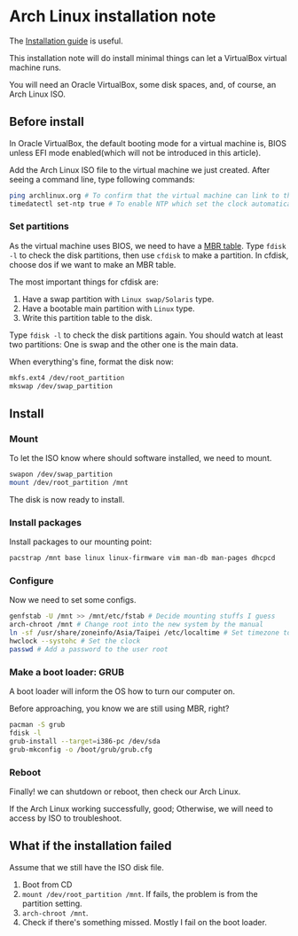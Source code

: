 # Arch Linux installation note

The [Installation guide](https://wiki.archlinux.org/index.php/Installation_guide) is useful.

This installation note will do install minimal things can let a VirtualBox virtual machine runs.

You will need an Oracle VirtualBox, some disk spaces, and, of course, an Arch Linux ISO.

## Before install

In Oracle VirtualBox, the default booting mode for a virtual machine is, BIOS unless EFI mode enabled(which will not be introduced in this article).

Add the Arch Linux ISO file to the virtual machine we just created. After seeing a command line, type following commands:

```bash
ping archlinux.org # To confirm that the virtual machine can link to the Internet.
timedatectl set-ntp true # To enable NTP which set the clock automatically.
```

### Set partitions

As the virtual machine uses BIOS, we need to have a [MBR table](https://wiki.archlinux.org/index.php/Partitioning#Master_Boot_Record). Type `fdisk -l` to check the disk partitions, then use `cfdisk` to make a partition. In cfdisk, choose dos if we want to make an MBR table.

The most important things for cfdisk are:

1. Have a swap partition with `Linux swap/Solaris` type.
2. Have a bootable main partition with `Linux` type.
3. Write this partition table to the disk.

Type `fdisk -l` to check the disk partitions again. You should watch at least two partitions: One is swap and the other one is the main data.

When everything's fine, format the disk now:

```bash
mkfs.ext4 /dev/root_partition
mkswap /dev/swap_partition
```

## Install

### Mount

To let the ISO know where should software installed, we need to mount.

```bash
swapon /dev/swap_partition
mount /dev/root_partition /mnt
```

The disk is now ready to install.

### Install packages

Install packages to our mounting point:

```bash
pacstrap /mnt base linux linux-firmware vim man-db man-pages dhcpcd
```

### Configure

Now we need to set some configs.

```bash
genfstab -U /mnt >> /mnt/etc/fstab # Decide mounting stuffs I guess
arch-chroot /mnt # Change root into the new system by the manual
ln -sf /usr/share/zoneinfo/Asia/Taipei /etc/localtime # Set timezone to Asia/Taipei
hwclock --systohc # Set the clock
passwd # Add a password to the user root
```

### Make a boot loader: GRUB

A boot loader will inform the OS how to turn our computer on.

Before approaching, you know we are still using MBR, right?

```bash
pacman -S grub
fdisk -l
grub-install --target=i386-pc /dev/sda
grub-mkconfig -o /boot/grub/grub.cfg
```

### Reboot

Finally! we can shutdown or reboot, then check our Arch Linux.

If the Arch Linux working successfully, good; Otherwise, we will need to access by ISO to troubleshoot.

## What if the installation failed

Assume that we still have the ISO disk file.

1. Boot from CD
2. `mount /dev/root_partition /mnt`. If fails, the problem is from the partition setting.
3. `arch-chroot /mnt`.
4. Check if there's something missed. Mostly I fail on the boot loader.
